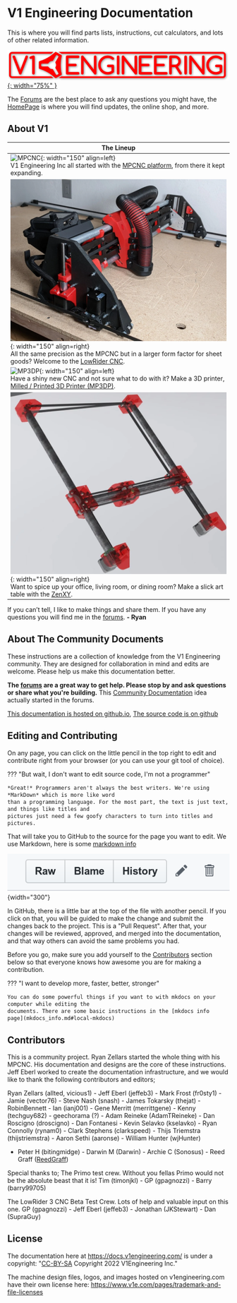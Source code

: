 # V1 Engineering Documentation

This is where you will find parts lists, instructions, cut calculators, and lots of other related information.

[![Main V1 Engineering Site](img/120-Rectangle-logo.png){: width="75%" }](https://www.v1e.com/)

The [Forums](https://forum.v1engineering.com) are the best place to ask any questions you might have, the [HomePage](https://www.v1e.com/) is where you will find updates, the online shop, and more.

## About V1
| The Lineup |
| ----------- |
| ![MPCNC](img/primo.png){: width="150" align=left} <br/> V1 Engineering Inc all started with the [MPCNC platform](mpcnc/intro.md), from there it kept expanding. |
|  ![LowRider CNC](img/Lr3.png){: width="150" align=right} <br/> All the same precision as the MPCNC but in a larger form factor for sheet goods? Welcome to the [LowRider CNC](lowrider/index.md). |
| ![MP3DP](img/MP3DP.png){: width="150" align=left} <br/> Have a shiny new CNC and not sure what to do with it? Make a 3D printer, [Milled / Printed 3D Printer (MP3DP)](mp3dp/index.md). |
| ![ZenXY](img/ZenXY.png){: width="150" align=right} <br/> Want to spice up your office, living room, or dining room?  Make a slick art table with the [ZenXY](zenxy/index.md). |

If you can’t tell, I like to make things and share them. If you have any questions you will find me in the [forums](https://forum.v1engineering.com/). **- Ryan**

## About The Community Documents

These instructions are a collection of knowledge from the V1 Engineering community. They are
designed for collaboration in mind and edits are welcome. Please help us make this documentation
better.

**The [forums](https://forum.v1engineering.com) are a great way to get help. Please stop by and ask questions or share what you're
building.** This [Community Documentation](https://forum.v1engineering.com/t/community-documentation/11435) idea actually started in the forums. 

[This documentation is hosted on github.io](https://docs.v1engineering.com), [The source code is on github](https://github.com/V1EngineeringInc/V1EngineeringInc-Docs)

## Editing and Contributing

On any page, you can click on the little pencil in the top right to edit and contribute right from your browser (or you can use your git tool of choice).

??? "But wait, I don't want to edit source code, I'm not a programmer"

    *Great!* Programmers aren't always the best writers. We're using *MarkDown* which is more like word
    than a programming language. For the most part, the text is just text, and things like titles and
    pictures just need a few goofy characters to turn into titles and pictures.


That will take you to GitHub to the source for the page you want to edit. We use Markdown, here is some [markdown info](mkdocs_info.md)


![GitHub edit button](img/github_edit.png){width="300"}

In GitHub, there is a little bar at the top of the file with another pencil. If you click on that,
you will be guided to make the change and submit the changes back to the project. This is a
"Pull Request". After that, your changes will be reviewed, approved, and merged into the documentation, and
that way others can avoid the same problems you had.

Before you go, make sure you add yourself to the [Contributors](index.md#Contributors) section below so that everyone knows how
awesome you are for making a contribution.

??? "I want to develop more, faster, better, stronger"

    You can do some powerful things if you want to with mkdocs on your computer while editing the
    documents. There are some basic instructions in the [mkdocs info
    page](mkdocs_info.md#local-mkdocs)


## Contributors

This is a community project. Ryan Zellars started the whole thing with his MPCNC. His documentation and designs are the core of these instructions. Jeff Eberl worked to create
the documentation infrastructure, and we would like to thank the following contributors and editors;

Ryan Zellars (allted, vicious1) - Jeff Eberl (jeffeb3) - Mark Frost (fr0sty1) - Jamie (vector76) -
Steve Nash (snash) - James Tokarsky (thejat) - RobinBennett - Ian (ianj001) - Gene Merritt
(merrittgene) - Kenny (techguy682) - geechorama (?) - Adam Reineke (AdamTReineke) - Dan Roscigno
(droscigno) - Dan Fontanesi - Kevin Selavko (kselavko) - Ryan Connolly (rynam0) - Clark Stephens
(clarkspeed) - Thijs Triemstra (thijstriemstra) - Aaron Sethi (aaronse) - William Hunter (wjHunter)
- Peter H (bitingmidge) - Darwin M (Darwin) - Archie C (Sonosus) - Reed Graff (<a href="https://github.com/ReedGraff">ReedGraff</a>)

Special thanks to;
The Primo test crew. Without you fellas Primo would not be the absolute beast that it is!
Tim (timonjkl) - GP (gpagnozzi) - Barry (barry99705)

The LowRider 3 CNC Beta Test Crew. Lots of help and valuable input on this one.
GP (gpagnozzi) - Jeff Eberl (jeffeb3) - Jonathan (JKStewart) - Dan (SupraGuy)

## License

The documentation here at https://docs.v1engineering.com/ is under a 
copyright: "[CC-BY-SA](https://creativecommons.org/licenses/by-sa/4.0/) Copyright 2022 V1Engineering Inc."

The machine design files, logos, and images hosted on v1engineering.com have their own license
here: https://www.v1e.com/pages/trademark-and-file-licenses
